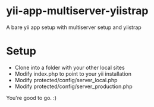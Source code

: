 yii-app-multiserver-yiistrap
============================

A bare yii app setup with multiserver setup and yiistrap


Setup
=====

- Clone into a folder with your other local sites
- Modify index.php to point to your yii installation
- Modify protected/config/server_local.php
- Modify protected/config/server_production.php

You're good to go. :)